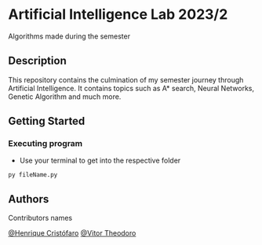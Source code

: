 # Artificial Intelligence Lab 2023/2

Algorithms made during the semester

## Description

This repository contains the culmination of my semester journey through Artificial Intelligence.
It contains topics such as A\* search, Neural Networks, Genetic Algorithm and much more.

## Getting Started

### Executing program

- Use your terminal to get into the respective folder

```
py fileName.py
```

## Authors

Contributors names

[@Henrique Cristófaro](https://github.com/Riuregan)
[@Vitor Theodoro](https://github.com/VitorTheodoro1)
